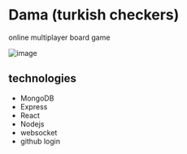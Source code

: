 # Dama (turkish checkers)

online multiplayer board game

![image](https://user-images.githubusercontent.com/41539949/82121199-d3f11400-9793-11ea-893c-d0d0b37a4c9a.png)


## technologies
- MongoDB
- Express
- React
- Nodejs
- websocket
- github login
